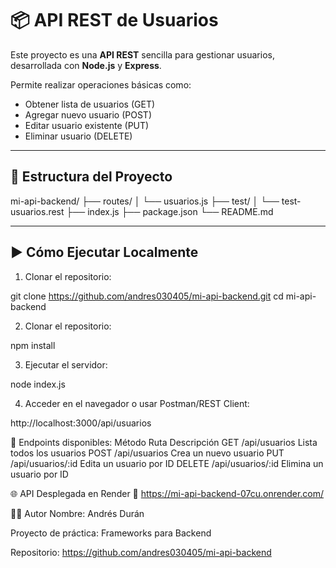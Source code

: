 # 📦 API REST de Usuarios

Este proyecto es una **API REST** sencilla para gestionar usuarios, desarrollada con **Node.js** y **Express**.

Permite realizar operaciones básicas como:

- Obtener lista de usuarios (GET)
- Agregar nuevo usuario (POST)
- Editar usuario existente (PUT)
- Eliminar usuario (DELETE)

---

## 📁 Estructura del Proyecto

mi-api-backend/
├── routes/
│ └── usuarios.js
├── test/
│ └── test-usuarios.rest
├── index.js
├── package.json
└── README.md



---

## ▶️ Cómo Ejecutar Localmente

1. Clonar el repositorio:


git clone https://github.com/andres030405/mi-api-backend.git
cd mi-api-backend

2. Clonar el repositorio:

npm install

3. Ejecutar el servidor:

node index.js

4. Acceder en el navegador o usar Postman/REST Client:

http://localhost:3000/api/usuarios



🧪 Endpoints disponibles:
Método	Ruta	Descripción
GET	/api/usuarios	Lista todos los usuarios
POST	/api/usuarios	Crea un nuevo usuario
PUT	/api/usuarios/:id	Edita un usuario por ID
DELETE	/api/usuarios/:id	Elimina un usuario por ID

🌐 API Desplegada en Render
🔗 https://mi-api-backend-07cu.onrender.com/

👨‍💻 Autor
Nombre: Andrés Durán

Proyecto de práctica: Frameworks para Backend

Repositorio: https://github.com/andres030405/mi-api-backend